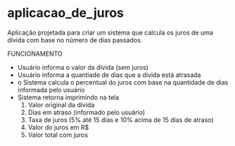 # aplicacao_de_juros

Aplicação projetada para criar um sistema que calcula os juros de uma dívida com base no número de dias passados. 

FUNCIONAMENTO

  - Usuário informa o valor da dívida (sem juros)
  - Usuário informa a quantiade de dias que a divida está atrasada
  - o Sistema calcula o percentual do juros com base na quantidade de dias informada pelo usuário
  - Sistema retorna imprimindo na tela
    1. Valor original da dívida
    2. Dias em atraso (informado pelo usuário)
    3. Taxa de juros (5% até 15 dias e 10% acima de 15 dias de atraso)
    4. Valor do juros em R$
    5. Valor total com juros 
